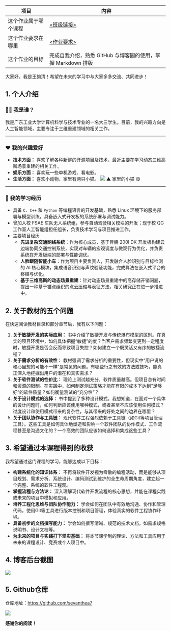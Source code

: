 | 项目                 | 内容                                                         |
| -------------------- | ------------------------------------------------------------ |
| 这个作业属于哪个课程 | [<班级链接>](https://edu.cnblogs.com/campus/gdgy/class34Grade23computerscience/) |
| 这个作业要求在哪里   | [<作业要求>](https://edu.cnblogs.com/campus/gdgy/Class34Grade23ComputerScience/homework/13478) |
| 这个作业的目标       | 完成自我介绍，熟悉 GitHub 与博客园的使用，掌握 Markdown 排版 |



大家好，我是王韵清！希望在未来的学习中与大家多多交流、共同进步！



## 1. 个人介绍
### 🧑‍💻 我是谁？
我是广东工业大学计算机科学与技术专业的一名大三学生。目前，我的兴趣方向是人工智能领域，主要专注于三维重建领域的相关工作。

------

### ❤️ 我的兴趣爱好

*   **技术方面：** 喜欢了解各种新鲜的开源项目及技术，最近主要在学习动态三维高斯场景重建的相关工作。
*   **娱乐方面：** 喜欢玩一些单机游戏、看电影。
*   **生活方面：** 喜欢小动物，家里有两只小猫。
![](https://sevanthea7.oss-cn-beijing.aliyuncs.com/QGworks/202509081701993.jpg)
▲ 家里的小猫 😋

------

### 📑 我的学习经历

- 具备 `C`、`C++` 和 `Python` 等编程语言的开发基础，熟悉 Linux 环境下的服务部署与模型训练，具备嵌入式开发板的系统部署与调试能力。
- 曾加入校 FSAE 车队无人系统组，参与自动驾驶相关模块的开发；现于校 QG 工作室人工智能组担任组长，负责技术学习与项目推进工作。
- 主要项目经历
  - **先进复杂交通网络系统**：作为核心成员，基于昇腾 200I DK 开发板构建云边端协同交通控制系统，实现对车辆的宏观调度与微观行为优化，并负责系统在开发板端的部署与性能调优。
  - **人脸跟随智能小车**：作为项目主要负责人，开发融合人脸识别与目标检测的 AI 核心模块，集成语音识别与声纹验证功能，完成算法在嵌入式平台的移植与优化。
  - **基于三维高斯的动态场景重建**：针对动态场景重建中的高存储开销问题，提出一种基于锚点组织的点云压缩与表征方法，相关研究正在进一步推进中。



## 2. 关于教材的五个问题

在快速阅读教材目录和部分章节后，我有以下问题：

1.  **关于敏捷开发的实际应用：** 书中介绍了敏捷开发与传统瀑布模型的区别。在真实的项目环境中，如何具体把握“敏捷”的度？当客户需求频繁变更到一定程度时，敏捷开发是否会反而导致项目失控？如何建立一个既灵活又有序的敏捷流程？
2.  **关于需求分析的有效性：** 教材强调了需求分析的重要性，但现实中“用户说的和心里想的可能不一样”是常见的问题。有哪些行之有效的方法或技巧，能真正深入地挖掘出用户的潜在和真实需求？
3.  **关于软件测试的性价比：** 理论上测试越充分，软件质量越高。但项目总有时间和资源的限制。在实践中，如何制定测试策略才能在有限的成本下达到“足够好”的软件质量？如何衡量测试的“充分性”？
4.  **关于设计模式的选择：** 书中提到了多种设计模式。我想知道，在面对一个具体的设计问题时，如何判断应该使用哪种模式，或者甚至不应该使用任何模式？过度设计和使用模式带来的复杂性，与其带来的好处之间的边界在哪里？
5.  **关于团队协作与工具链：** 现代软件工程强烈依赖于工具链（如Git等项目管理工具）。这些工具是如何具体地塑造和影响一个软件团队的协作模式、工作流程甚至是沟通文化的？一个高效的团队应该如何选择和集成这些工具？



## 3. 希望通过本课程得到的收获

我希望通过这门课程的学习，能够达成以下目标：

*   **构建系统化的知识体系：** 不再将软件开发视为零散的编程活动，而是能够从项目规划、需求分析、系统设计、编码测试到维护的全生命周期角度，建立起一个完整、系统的软件工程观。
*   **掌握流程与方法论：** 深入理解现代软件开发流程的核心思想，并能在课程实践或未来的项目中模拟和应用。
*   **培养工程化思维与团队协作能力：** 学会如何在团队中有效地沟通、协作和管理代码，使用Git等工具进行版本控制和项目管理，体验真实的软件工程协作环境。
*   **具备初步的文档撰写能力：** 学会如何撰写清晰、规范的技术文档，如需求规格说明书、设计文档等。
*   **为未来的项目与实践打下坚实基础：** 将本节课学到的理论、方法和工具应用于未来的课程设计、竞赛或个人项目中。



## 4. 博客后台截图

![](https://sevanthea7.oss-cn-beijing.aliyuncs.com/QGworks/202509081738167.png)



## 5. Github仓库

仓库地址：https://github.com/sevanthea7

![](https://sevanthea7.oss-cn-beijing.aliyuncs.com/QGworks/202509081737820.png)



**感谢你的阅读！**